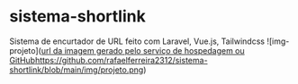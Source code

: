 # sistema-shortlink
Sistema de encurtador de URL feito com Laravel, Vue.js, Tailwindcss
![img-projeto]([url da imagem gerado pelo serviço de hospedagem ou GitHub](https://github.com/rafaelferreira2312/sistema-shortlink/blob/main/img/projeto.png)https://github.com/rafaelferreira2312/sistema-shortlink/blob/main/img/projeto.png)
